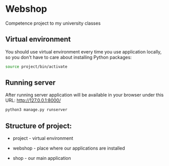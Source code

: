# Webshop
Competence project to my university classes

## Virtual environment
You should use virtual environment every time you use application locally, so you don't have to care about installing Python packages:
```bash
source project/bin/activate
```

## Running server
After running server application will be available in your browser under this URL: http://127.0.0.1:8000/
```bash
python3 manage.py runserver
```

## Structure of project:

* project - virtual environment

* webshop - place where our applications are installed

* shop - our main application

